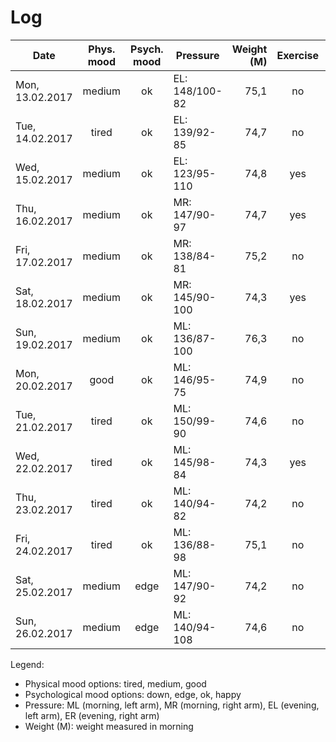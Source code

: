 # Log

| Date            | Phys. mood | Psych. mood | Pressure       | Weight (M) | Exercise | Sugar | Note          |
|-----------------|:----------:|:-----------:|----------------|-----------:|:--------:|:-----:|---------------|
| Mon, 13.02.2017 |   medium   |     ok      | EL: 148/100-82 |    75,1    |    no    |  no   | sugar desire  |
| Tue, 14.02.2017 |   tired    |     ok      | EL: 139/92-85  |    74,7    |    no    |  no   | sugar desire  |
| Wed, 15.02.2017 |   medium   |     ok      | EL: 123/95-110 |    74,8    |    yes   |  no   |               |
| Thu, 16.02.2017 |   medium   |     ok      | MR: 147/90-97  |    74,7    |    yes   |  no   |               |
| Fri, 17.02.2017 |   medium   |     ok      | MR: 138/84-81  |    75,2    |    no    |  no   |               |
| Sat, 18.02.2017 |   medium   |     ok      | MR: 145/90-100 |    74,3    |    yes   |  no   |               |
| Sun, 19.02.2017 |   medium   |     ok      | ML: 136/87-100 |    76,3    |    no    |  no   |               |
| Mon, 20.02.2017 |   good     |     ok      | ML: 146/95-75  |    74,9    |    no    |  no   |               |
| Tue, 21.02.2017 |   tired    |     ok      | ML: 150/99-90  |    74,6    |    no    |  no   |               |
| Wed, 22.02.2017 |   tired    |     ok      | ML: 145/98-84  |    74,3    |    yes   |  no   |               |
| Thu, 23.02.2017 |   tired    |     ok      | ML: 140/94-82  |    74,2    |    no    |  no   |               |
| Fri, 24.02.2017 |   tired    |     ok      | ML: 136/88-98  |    75,1    |    no    |  no   | sugar desire  |
| Sat, 25.02.2017 |   medium   |     edge    | ML: 147/90-92  |    74,2    |    no    |  no   | sugar desire  |
| Sun, 26.02.2017 |   medium   |     edge    | ML: 140/94-108 |    74,6    |    no    |  no   |               |

Legend:

- Physical mood options: tired, medium, good
- Psychological mood options: down, edge, ok, happy
- Pressure: ML (morning, left arm), MR (morning, right arm), EL (evening, left arm), ER (evening, right arm)
- Weight (M): weight measured in morning
